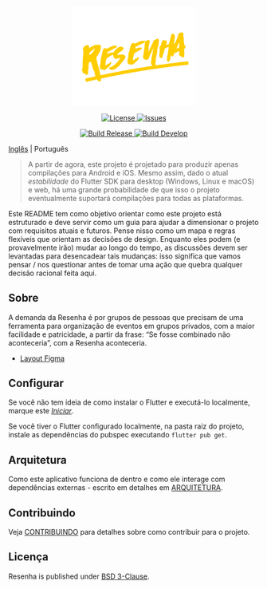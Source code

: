 <p align="center"><a href="https://github.com/brunocarvalhs/Resenha" target="_blank"><img src="https://github.com/brunocarvalhs/Resenha/blob/master/assets/images/logo.png" width="250"></a></p>

<p align="center">
    <a href="https://github.com/brunocarvalhs/Resenha/blob/master/LICENSE">
        <img src="https://img.shields.io/github/license/brunocarvalhs/Resenha" alt="License">
    </a>
    <a href="https://github.com/brunocarvalhs/Resenha/issues">
        <img src="https://img.shields.io/github/issues/brunocarvalhs/Resenha" alt="Issues">
    </a>
</p>

<p align="center">
    <a href="https://github.com/brunocarvalhs/Resenha/actions/workflows/build_release.yml">
        <img src="https://github.com/brunocarvalhs/Resenha/actions/workflows/build_release.yml/badge.svg" alt="Build Release">
    </a>
    <a href="https://github.com/brunocarvalhs/Resenha/actions/workflows/build_develop.yml">
        <img src="https://github.com/brunocarvalhs/Resenha/actions/workflows/build_develop.yml/badge.svg" alt="Build Develop">
    </a>
</p>

[Inglês](/README.md) | Português

> A partir de agora, este projeto é projetado para produzir apenas compilações para Android e iOS. Mesmo assim, dado o atual
> *estabilidade* do Flutter SDK para desktop (Windows, Linux e macOS) e web, há uma grande probabilidade de que isso
> o projeto eventualmente suportará compilações para todas as plataformas.

Este README tem como objetivo orientar como este projeto está estruturado e deve servir como um guia para ajudar a dimensionar o projeto com
requisitos atuais e futuros. Pense nisso como um mapa e regras flexíveis que orientam as decisões de design. Enquanto
eles podem (e provavelmente irão) mudar ao longo do tempo, as discussões devem ser levantadas para desencadear tais mudanças: isso significa que
vamos pensar / nos questionar antes de tomar uma ação que quebra qualquer decisão racional feita aqui.

## Sobre
A demanda da Resenha é por grupos de pessoas que precisam de uma ferramenta para organização de eventos em grupos privados, com a maior facilidade e patricidade, a partir da frase: “Se fosse combinado não aconteceria”, com a Resenha aconteceria.

 - [Layout Figma](https://www.figma.com/file/tUmdLBPJVtOdR9hhtAjeBx/Resenha?node-id=3%3A410)

## Configurar
Se você não tem ideia de como instalar o Flutter e executá-lo localmente, marque este
[_Iniciar_](https://flutter.dev/docs/get-started/install).

Se você tiver o Flutter configurado localmente, na pasta raiz do projeto, instale as dependências do pubspec executando
`flutter pub get`.

## Arquitetura
Como este aplicativo funciona de dentro e como ele interage com dependências externas - escrito em detalhes em
[ARQUITETURA](ARCHITECTURE_ptbr.md).

## Contribuindo
Veja [CONTRIBUINDO](CONTRIBUTING_ptbr.md) para detalhes sobre como contribuir para o projeto.

## Licença
Resenha is published under [BSD 3-Clause](LICENSE).
